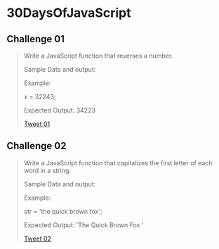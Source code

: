 # 30DaysOfJavaScript

## Challenge 01
> Write a JavaScript function that reverses a number.
>
> Sample Data and output:
>
> Example:
>
> x = 32243;
>
> Expected Output: 34223
>
> [Tweet 01](https://twitter.com/philomath128/status/1721588367945781459)

## Challenge 02
> Write a JavaScript function that capitalizes the first letter of each word in a string.
>
> Sample Data and output:
>
> Example:
>
> str = 'the quick brown fox';
>
> Expected Output: 'The Quick Brown Fox '
>
> [Tweet 02](https://twitter.com/philomath128/status/1721588367945781459)
